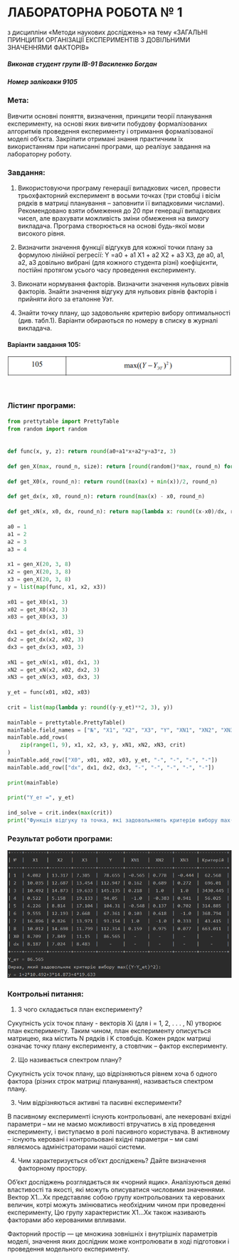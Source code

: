 # ЛАБОРАТОРНА РОБОТА № 1

з дисципліни «Методи наукових досліджень» на тему
«ЗАГАЛЬНІ ПРИНЦИПИ ОРГАНІЗАЦІЇ ЕКСПЕРИМЕНТІВ З  ДОВІЛЬНИМИ ЗНАЧЕННЯМИ ФАКТОРІВ»

##### Виконав студент групи ІВ-91 Василенко Богдан
##### Номер заліковки 9105

### Мета:
Вивчити основні поняття, визначення, принципи теорії планування експерименту, на основі яких вивчити побудову формалізованих алгоритмів проведення експерименту і отримання формалізованої моделі об’єкта. Закріпити отримані знання практичним їх використанням при написанні програми, що реалізує завдання на лабораторну роботу.

### Завдання:
1) Використовуючи програму генерації випадкових чисел, провести трьохфакторний експеримент в восьми точках (три стовбці і вісім рядків в матриці планування – заповнити її випадковими числами). Рекомендовано взяти обмеження до 20 при генерації випадкових чисел, але врахувати можливість зміни обмеження на вимогу викладача. Програма створюється на основі будь-якої мови високого рівня.

2)  Визначити значення функції відгукув для кожної точки плану за формулою лінійної регресії:
Y =a0 + a1 X1 + a2 X2 + a3 X3,
де a0, a1, a2, a3 довільно вибрані (для кожного студента різні) коефіцієнти, постійні протягом усього часу проведення експерименту.  

3)  Виконати нормування факторів. Визначити значення нульових рівнів факторів. Знайти значення відгуку для нульових рівнів факторів і прийняти його за еталонне Уэт.

4) Знайти точку плану, що задовольняє критерію вибору оптимальності (див. табл.1). Варіанти обираються по номеру в списку в журналі викладача.   


#### Варіанти завдання 105:
![variant](https://github.com/Re1NForceD/MND/blob/main/Lab1/variant.png?raw=true)

 
### Лістинг програми:

```python
from prettytable import PrettyTable
from random import random


def func(x, y, z): return round(a0+a1*x+a2*y+a3*z, 3)

def gen_X(max, round_n, size): return [round(random()*max, round_n) for i in range(size)]

def get_X0(x, round_n): return round((max(x) + min(x))/2, round_n)

def get_dx(x, x0, round_n): return round(max(x) - x0, round_n)

def get_xN(x, x0, dx, round_n): return map(lambda x: round((x-x0)/dx, round_n), x)

a0 = 1
a1 = 2
a2 = 3
a3 = 4

x1 = gen_X(20, 3, 8)
x2 = gen_X(20, 3, 8)
x3 = gen_X(20, 3, 8)
y = list(map(func, x1, x2, x3))

x01 = get_X0(x1, 3)
x02 = get_X0(x2, 3)
x03 = get_X0(x3, 3)

dx1 = get_dx(x1, x01, 3)
dx2 = get_dx(x2, x02, 3)
dx3 = get_dx(x3, x03, 3)

xN1 = get_xN(x1, x01, dx1, 3)
xN2 = get_xN(x2, x02, dx2, 3)
xN3 = get_xN(x3, x03, dx3, 3)

y_et = func(x01, x02, x03)

crit = list(map(lambda y: round((y-y_et)**2, 3), y))

mainTable = prettytable.PrettyTable()
mainTable.field_names = ["№", "X1", "X2", "X3", "Y", "XN1", "XN2", "XN3", "Критерій"]
mainTable.add_rows(
    zip(range(1, 9), x1, x2, x3, y, xN1, xN2, xN3, crit)
)
mainTable.add_row(["X0", x01, x02, x03, y_et, "-", "-", "-", "-"])
mainTable.add_row(["dx", dx1, dx2, dx3, "-", "-", "-", "-", "-"])

print(mainTable)

print("Y_ет =", y_et)

ind_solve = crit.index(max(crit))
print("Функція відгуку та точка, які задовольняють критерію вибору max((Y-Y_et)^2):\nX1 = {}, X2 = {}, X3 = {}\nY = {}".format(x1[ind_solve], x2[ind_solve], x3[ind_solve], y[ind_solve]))
```


### Результат роботи програми:
![Program-result](https://github.com/Re1NForceD/MND/blob/main/Lab1/Result.png?raw=true)

### Контрольні питання:
1.	З чого складається план експерименту?

Сукупність усіх точок плану - векторів Xi  (для i = 1, 2, . . . , N)  утворює план експерименту. Таким чином, план експерименту описується матрицею, яка містить N рядків і K стовбців. Кожен рядок матриці означає точку плану експерименту, а стовпчик – фактор експерименту.

2.	Що називається спектром плану?

Сукупність усіх точок плану, що відрізняються рівнем хоча б одного фактора (різних строк матриці планування), називається спектром плану.

3.	Чим відрізняються активні та пасивні експерименти?

В пасивному експерименті існують контрольовані, але некеровані вхідні параметри – ми не маємо можливості втручатись в хід проведення експерименту, і виступаємо в ролі пасивного користувача. В активному – існують керовані і контрольовані вхідні параметри – ми самі являємось адміністраторами нашої системи.

4.	Чим характеризується об’єкт досліджень? Дайте визначення факторному простору.

Об’єкт досліджень розглядається як «чорний ящик». Аналізуються деякі властивості та якості, які можуть описуватися числовими значеннями. Вектор Х1…Хк  представляє собою групу контрольованих та керованих величин, котрі можуть змінюватись необхідним чином при проведенні експерименту, Цю групу характеристик Х1…Хк  також називають факторами або керованими впливами.  

Факторний простір — це множина зовнішніх і внутрішніх параметрів моделі, значення яких дослідник може контролювати в ході підготовки і проведення модельного експерименту.

